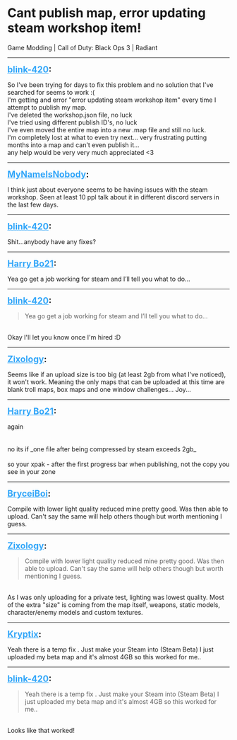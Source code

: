 # Cant publish map, error updating steam workshop item!
Game Modding | Call of Duty: Black Ops 3 | Radiant

---
<strong style="font-size: 1.4em;"><span style="text-decoration: underline;text-decoration-color: #34a7f9;"><span style="color:#34a7f9;">blink-420</span></span>:</strong>

<p>So I&#39;ve been trying for days to fix this problem and no solution that I&#39;ve searched for seems to work :(<br />I&#39;m getting and error &quot;error updating steam workshop item&quot; every time I attempt to publish my map. <br />I&#39;ve deleted the workshop.json file, no luck<br />I&#39;ve tried using different publish ID&#39;s, no luck<br />I&#39;ve even moved the entire map into a new .map file and still no luck.<br />I&#39;m completely lost at what to even try next... very frustrating putting months into a map and can&#39;t even publish it...<br />any help would be very very much appreciated &lt;3</p>

---
<strong style="font-size: 1.4em;"><span style="text-decoration: underline;text-decoration-color: #34a7f9;"><span style="color:#34a7f9;">MyNameIsNobody</span></span>:</strong>

<p>I think just about everyone seems to be having issues with the steam workshop. Seen at least 10 ppl talk about it in different discord servers in the last few days.</p>

---
<strong style="font-size: 1.4em;"><span style="text-decoration: underline;text-decoration-color: #34a7f9;"><span style="color:#34a7f9;">blink-420</span></span>:</strong>

<p>Shit...anybody have any fixes?</p>

---
<strong style="font-size: 1.4em;"><span style="text-decoration: underline;text-decoration-color: #34a7f9;"><span style="color:#34a7f9;">Harry Bo21</span></span>:</strong>

<p>Yea go get a job working for steam and I’ll tell you what to do...</p>

---
<strong style="font-size: 1.4em;"><span style="text-decoration: underline;text-decoration-color: #34a7f9;"><span style="color:#34a7f9;">blink-420</span></span>:</strong>

<p><blockquote>Yea go get a job working for steam and I’ll tell you what to do...<br /></blockquote><br />Okay I&#39;ll let you know once I&#39;m hired :D</p>

---
<strong style="font-size: 1.4em;"><span style="text-decoration: underline;text-decoration-color: #34a7f9;"><span style="color:#34a7f9;">Zixology</span></span>:</strong>

<p>Seems like if an upload size is too big (at least 2gb from what I&#39;ve noticed), it won&#39;t work. Meaning the only maps that can be uploaded at this time are blank troll maps, box maps and one window challenges... Joy...</p>

---
<strong style="font-size: 1.4em;"><span style="text-decoration: underline;text-decoration-color: #34a7f9;"><span style="color:#34a7f9;">Harry Bo21</span></span>:</strong>

<p>again<br /><br /><br />no its if _one file after being compressed by steam exceeds 2gb_<br /><br />so your xpak - after the first progress bar when publishing, not the copy you see in your zone</p>

---
<strong style="font-size: 1.4em;"><span style="text-decoration: underline;text-decoration-color: #34a7f9;"><span style="color:#34a7f9;">BryceiBoi</span></span>:</strong>

<p>Compile with lower light quality reduced mine pretty good. Was then able to upload. Can&#39;t say the same will help others though but worth mentioning I guess.</p>

---
<strong style="font-size: 1.4em;"><span style="text-decoration: underline;text-decoration-color: #34a7f9;"><span style="color:#34a7f9;">Zixology</span></span>:</strong>

<p><blockquote>Compile with lower light quality reduced mine pretty good. Was then able to upload. Can&#39;t say the same will help others though but worth mentioning I guess.<br /></blockquote><br />As I was only uploading for a private test, lighting was lowest quality. Most of the extra &quot;size&quot; is coming from the map itself, weapons, static models, character/enemy models and custom textures.</p>

---
<strong style="font-size: 1.4em;"><span style="text-decoration: underline;text-decoration-color: #34a7f9;"><span style="color:#34a7f9;">Kryptix</span></span>:</strong>

<p>Yeah there is a temp fix . Just make your Steam into (Steam Beta) I just uploaded my beta map and it&#39;s almost 4GB so this worked for me..</p>

---
<strong style="font-size: 1.4em;"><span style="text-decoration: underline;text-decoration-color: #34a7f9;"><span style="color:#34a7f9;">blink-420</span></span>:</strong>

<p><blockquote>Yeah there is a temp fix . Just make your Steam into (Steam Beta) I just uploaded my beta map and it&#39;s almost 4GB so this worked for me..<br /></blockquote><br />Looks like that worked!</p>
